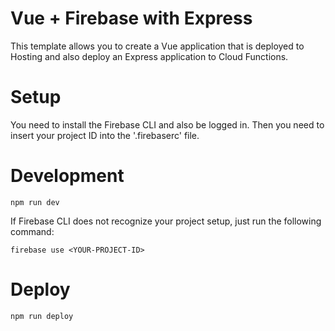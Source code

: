 # Vue + Firebase with Express

This template allows you to create a Vue application that is deployed to Hosting and also deploy an Express application to Cloud Functions.

# Setup

You need to install the Firebase CLI and also be logged in. Then you need to insert your project ID into the '.firebaserc' file.

# Development

```
npm run dev
```

If Firebase CLI does not recognize your project setup, just run the following command:

```
firebase use <YOUR-PROJECT-ID>
```

# Deploy
```
npm run deploy
```